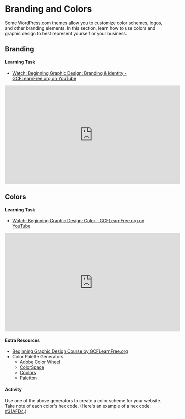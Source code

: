 # Branding and Colors
Some WordPress.com themes allow you to customize color schemes, logos, and other branding elements. In this section, learn how to use colors and graphic design to best represent yourself or your business.

## Branding

#### Learning Task
- [Watch: Beginning Graphic Design: Branding & Identity - GCFLearnFree.org on YouTube](https://youtu.be/l-S2Y3SF3mM)

<iframe width="560" height="315" src="https://www.youtube.com/embed/l-S2Y3SF3mM" frameborder="0" allow="accelerometer; autoplay; encrypted-media; gyroscope; picture-in-picture" allowfullscreen></iframe>

## Colors

#### Learning Task
- [Watch: Beginning Graphic Design: Color - GCFLearnFree.org on YouTube](https://youtu.be/_2LLXnUdUIc)

<iframe width="560" height="315" src="https://www.youtube.com/embed/_2LLXnUdUIc" frameborder="0" allow="accelerometer; autoplay; encrypted-media; gyroscope; picture-in-picture" allowfullscreen></iframe>

#### Extra Resources
- [Beginning Graphic Design Course by GCFLearnFree.org](https://edu.gcfglobal.org/en/beginning-graphic-design/)
- Color Palette Generators
    - [Adobe Color Wheel](https://color.adobe.com/create)
    - [ColorSpace](https://mycolor.space/)
    - [Coolors](https://coolors.co/app)
    - [Paletton](http://paletton.com/)

#### Activity
Use one of the above generators to create a color scheme for your website. Take note of each color's hex code. (Here's an example of a hex code: [#31AFD4](https://www.color-hex.com/color/2978a0).)
